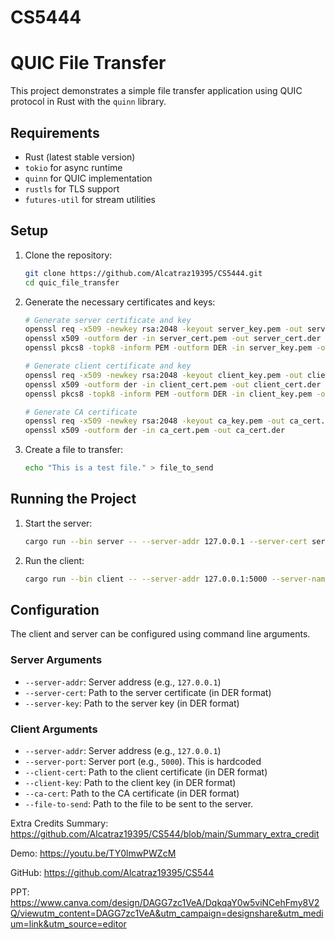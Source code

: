 # CS5444

# QUIC File Transfer

This project demonstrates a simple file transfer application using QUIC protocol in Rust with the `quinn` library.

## Requirements

- Rust (latest stable version)
- `tokio` for async runtime
- `quinn` for QUIC implementation
- `rustls` for TLS support
- `futures-util` for stream utilities

## Setup

1. Clone the repository:

    ```sh
    git clone https://github.com/Alcatraz19395/CS5444.git
    cd quic_file_transfer
    ```

2. Generate the necessary certificates and keys:

    ```sh
    # Generate server certificate and key
    openssl req -x509 -newkey rsa:2048 -keyout server_key.pem -out server_cert.pem -days 365 -nodes
    openssl x509 -outform der -in server_cert.pem -out server_cert.der
    openssl pkcs8 -topk8 -inform PEM -outform DER -in server_key.pem -out server_key.der -nocrypt

    # Generate client certificate and key
    openssl req -x509 -newkey rsa:2048 -keyout client_key.pem -out client_cert.pem -days 365 -nodes
    openssl x509 -outform der -in client_cert.pem -out client_cert.der
    openssl pkcs8 -topk8 -inform PEM -outform DER -in client_key.pem -out client_key.der -nocrypt

    # Generate CA certificate
    openssl req -x509 -newkey rsa:2048 -keyout ca_key.pem -out ca_cert.pem -days 365 -nodes
    openssl x509 -outform der -in ca_cert.pem -out ca_cert.der
    ```

3. Create a file to transfer:

    ```sh
    echo "This is a test file." > file_to_send
    ```

## Running the Project

1. Start the server:

    ```sh
    cargo run --bin server -- --server-addr 127.0.0.1 --server-cert server_cert.der --server-key server_key.der
    ```

2. Run the client:

    ```sh
    cargo run --bin client -- --server-addr 127.0.0.1:5000 --server-name localhost --client-cert client_cert.der --client-key client_key.der --ca-cert ca_cert.der
    ```

## Configuration

The client and server can be configured using command line arguments. 

### Server Arguments

- `--server-addr`: Server address (e.g., `127.0.0.1`)
- `--server-cert`: Path to the server certificate (in DER format)
- `--server-key`: Path to the server key (in DER format)

### Client Arguments

- `--server-addr`: Server address (e.g., `127.0.0.1`)
- `--server-port`: Server port (e.g., `5000`). This is hardcoded
- `--client-cert`: Path to the client certificate (in DER format)
- `--client-key`: Path to the client key (in DER format)
- `--ca-cert`: Path to the CA certificate (in DER format)
- `--file-to-send`: Path to the file to be sent to the server.

Extra Credits
Summary: https://github.com/Alcatraz19395/CS544/blob/main/Summary_extra_credit

Demo: https://youtu.be/TY0lmwPWZcM

GitHub: https://github.com/Alcatraz19395/CS544

PPT: https://www.canva.com/design/DAGG7zc1VeA/DqkqaY0w5viNCehFmy8V2Q/viewutm_content=DAGG7zc1VeA&utm_campaign=designshare&utm_medium=link&utm_source=editor


